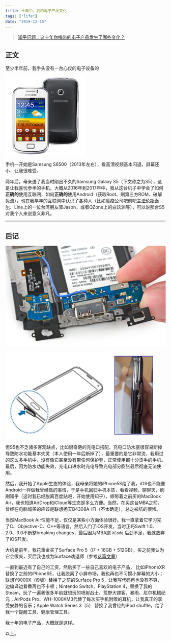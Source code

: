 ```yaml
---
title: 十年中，我的电子产品变化
tags: ["life"]
date: "2019-12-15"
---
```

> [知乎问题：这十年你携带的电子产品发生了哪些变化？](https://www.zhihu.com/question/347363750)

## 正文

至少半年前，我手头没有一台心仪的电子设备的

![S6500](01.jpg)

手机一开始是Samsung S6500（2013年左右），看高清视频基本闪退，屏幕还小，让我很难受。

两年后，母亲送了我当时刚出不久的Samsung Galaxy S5（下文称之为S5），这是让我喜忧参半的手机，大概从2016年到2017年中，我从这台机子中学会了如何**正确的**使用互联网，如何**正确的**使用Android（获取Root、刷第三方ROM、破解免流），也在我早年的互联网中认识了各种人（比如瘟疫公司吧前吧主[法伦斯泰尔](https://www.zhihu.com/people/GiacomoChina)、Line上的一位台湾朋友郭Jason，或者QZone上的白玖渊等），可以说那台S5对我个人来说意义非凡。

---

## 后记

![S5](02.png)

![S5](03.png)

但S5也不乏诸多客观缺点，比如很奇葩的充电口搭配、充电口防水塞很容易断掉导致防水功能基本失灵（本人使用一年后断掉了），最重要的是它非常烫，我用过的这么多手机中，没有像它甚至没有带任何保护套，正常使用都十分烫手的手机。最后，因为防水功能失效，充电口进水时充电导致充电部分膨胀最后彻底无法使用。

然后，我开始了Apple生态的体验，我母亲将她的iPhone5S给了我，iOS也不能像Android一样做我曾经做的事情，于是手机回归手机本质，看看视频，聊聊天，刷刷知乎（这时我已经脱离百度贴吧，开始使用知乎），顺带着之前买的MacBook Air，我也知道AirDrop和iCloud等生态是多么方便。当然，在买这台MBA之前，曾经在电脑城买的应该是联想扬天B4308A-IFI（不太确定），总之被坑的很惨。

当然MacBook Air性能不足，仅仅是某些小方面体验很好。我一直拿着它学习完了C、Objective-C、C++等语言，然后入门了iOS开发，当时正巧Swift 1.0、2.0、3.0不断整breaking changes，最后因为MBA跑 `XCode` 后劲不足，我就放弃了iOS开发。

大约是前年，我花重金买了Surface Pro 5（i7 + 16GB + 512GB），买之前我认为它会很爽，买后我也成为Surface劝退师（参考[这篇文章](https://www.zhihu.com/question/314592750/answer/825888702)）

一直到最近有了自己的工资，然后买了一些自己喜欢的电子产品，
比如iPhoneXR替换了之前的iPhoneSE，让我脱离了小屏市场，我也再也不习惯小屏幕的大小；联想Y9000X（i9版）替换了之前的Surface Pro 5，让我写代码再也没有不爽，边编译边看番再也不卡顿；Nintendo Switch、PlayStation 4，替换了我的Steam，玩了一遍我很多年前就想玩的喷射战士、荒野大镖客、暴雨、尼尔机械纪元；AirPods Pro、WH-1000XM3代替了每次买手机附赠的耳机，让我真正的享受安静的音乐；Apple Watch Series 3（5） 替换了我曾经的iPod shuffle，给了我一个提醒工具、健康管理工具。

我十年的电子产品，大概就是这样。

以上。
